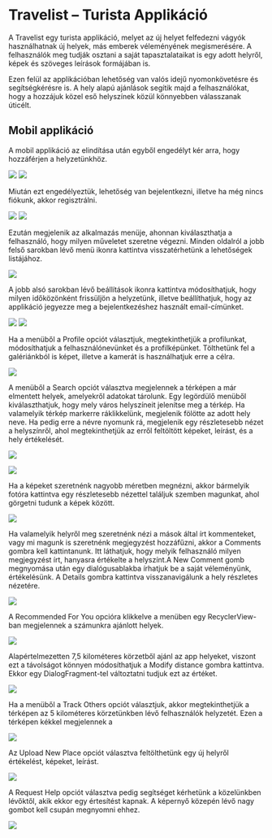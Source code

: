 # Travelist – Turista Applikáció

A Travelist egy turista applikáció, melyet az új helyet felfedezni vágyók használhatnak új helyek, más emberek véleményének megismerésére. A felhasználók meg tudják osztani a saját tapasztalataikat is egy adott helyről, képek és szöveges leírások formájában is.

Ezen felül az applikációban lehetőség van valós idejű nyomonkövetésre és segítségkérésre is. A hely alapú ajánlások segítik majd a felhasználókat, hogy a hozzájuk közel eső helyszínek közül könnyebben válasszanak úticélt. 


## Mobil applikáció
A mobil applikáció  az elindítása után egyből engedélyt kér arra, hogy hozzáférjen a helyzetünkhöz.

![](assets/location_permission_1.png)
![](assets/location_permission_2.png)

Miután ezt engedélyeztük, lehetőség van bejelentkezni, illetve ha még nincs fiókunk, akkor regisztrálni.

![](assets/login.png)
![](assets/sign_up.png)

Ezután megjelenik az alkalmazás menüje, ahonnan kiválaszthatja a felhasználó, hogy milyen műveletet szeretne végezni. Minden oldalról a jobb felső sarokban lévő menü ikonra kattintva visszatérhetünk a lehetőségek listájához.

![](assets/menu.png)

A jobb alsó sarokban lévő beállítások ikonra kattintva módosíthatjuk, hogy milyen időközönként frissüljön a helyzetünk, illetve beállíthatjuk, hogy az applikáció jegyezze meg a bejelentkezéshez használt email-címünket.

![](assets/settings.png)
![](assets/location_update_interval.png)

Ha a menüből a Profile opciót választjuk, megtekinthetjük a profilunkat, módosíthatjuk a felhasználónevünket és a profilképünket. Tölthetünk fel a galériánkból is képet, illetve a kamerát is használhatjuk erre a célra.

![](assets/profile.png)

A menüből a Search opciót választva megjelennek a térképen a már elmentett helyek, amelyekről adatokat tárolunk. Egy legördülő menüből kiválaszthatjuk, hogy mely város helyszíneit jelenítse meg a térkép. Ha valamelyik térkép markerre ráklikkelünk, megjelenik fölötte az adott hely neve. Ha pedig erre a névre nyomunk rá, megjelenik egy részletesebb nézet a helyszínről, ahol megtekinthetjük az erről feltöltött képeket, leírást, és a hely értékelését.

![](assets/search.png)

![](assets/place_info.png)

Ha a képeket szeretnénk nagyobb méretben megnézni, akkor bármelyik fotóra kattintva egy részletesebb nézettel találjuk szemben magunkat, ahol görgetni tudunk a képek között.

![](assets/image_view.png)

Ha valamelyik helyről meg szeretnénk nézi a mások által írt kommenteket, vagy mi magunk is szeretnénk megjegyzést hozzáfűzni, akkor a Comments gombra kell kattintanunk. Itt láthatjuk, hogy melyik felhasználó milyen megjegyzést írt, hanyasra értékelte a helyszínt.A New Comment gomb megnyomása után egy dialógusablakba írhatjuk be a saját véleményünk, értékelésünk. A Details gombra kattintva visszanavigálunk a hely részletes nézetére.

![](assets/comments.png)

A Recommended For You opcióra klikkelve a menüben egy RecyclerView-ban megjelennek a számunkra ajánlott helyek.

![](assets/recommended_for_you.png)

Alapértelmezetten 7,5 kilométeres körzetből ajánl az app helyeket, viszont ezt a távolságot könnyen módosíthatjuk a Modify distance gombra kattintva. Ekkor egy DialogFragment-tel változtatni tudjuk ezt az értéket.

![](assets/recommended_modify_distance.png)




Ha a menüből a Track Others opciót választjuk, akkor megtekinthetjük a térképen az 5 kilométeres körzetünkben lévő felhasználók helyzetét. Ezen a térképen kékkel megjelennek a

![](assets/track_others.png)

Az Upload New Place opciót választva feltölthetünk egy új helyről értékelést, képeket, leírást.

![](assets/upload_new_place.png)

A Request Help opciót választva pedig segítséget kérhetünk a közelünkben lévőktől, akik ekkor egy értesítést kapnak. A képernyő közepén lévő nagy gombot kell csupán megnyomni ehhez.

![](assets/request_help.png)